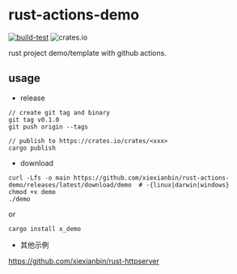 # rust-actions-demo

[![build-test](https://github.com/xiexianbin/rust-actions-demo/actions/workflows/workflow.yaml/badge.svg)](https://github.com/xiexianbin/rust-actions-demo/actions/workflows/workflow.yaml)
![crates.io](https://img.shields.io/crates/v/x_demo.svg)

rust project demo/template with github actions.

## usage

- release

```
// create git tag and binary
git tag v0.1.0
git push origin --tags

// publish to https://crates.io/crates/<xxx>
cargo publish
```

- download
```
curl -Lfs -o main https://github.com/xiexianbin/rust-actions-demo/releases/latest/download/demo  # -{linux|darwin|windows}
chmod +x demo
./demo
```

or

```shell
cargo install x_demo
```

- 其他示例

https://github.com/xiexianbin/rust-httpserver
